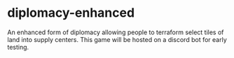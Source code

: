 # diplomacy-enhanced

An enhanced form of diplomacy allowing people to terraform select tiles of land into supply centers. This game will be hosted on a discord bot for early testing.
